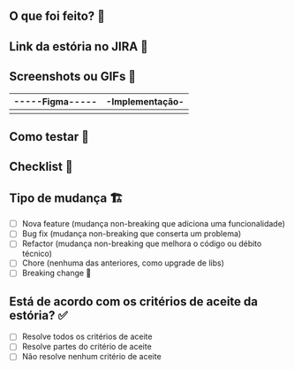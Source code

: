 ## O que foi feito? 📝

<!-- explicação do que foi feito -->

## Link da estória no JIRA 🔗

<!-- cole o link do jira -->

## Screenshots ou GIFs 📸

<!-- dica: use o KAP ou tire um print com cmd + shift + 5 -->

| -----Figma----- | -Implementação- |
| :-------------: | :-------------: |
| <!----aqui----> | <!----aqui----> |

## Como testar 🧪

<!-- Toda a informação/descrição de como é possível testar a feature/bug (não é obrigatório, mas um "commit testável" é algo que pode agilizar bastante o processo de revisão!)  -->

## Checklist 🧐

## Tipo de mudança 🏗

- [ ] Nova feature (mudança non-breaking que adiciona uma funcionalidade)
- [ ] Bug fix (mudança non-breaking que conserta um problema)
- [ ] Refactor (mudança non-breaking que melhora o código ou débito técnico)
- [ ] Chore (nenhuma das anteriores, como upgrade de libs)
- [ ] Breaking change 🚨

## Está de acordo com os critérios de aceite da estória? ✅

- [ ] Resolve todos os critérios de aceite
- [ ] Resolve partes do critério de aceite
- [ ] Não resolve nenhum critério de aceite

